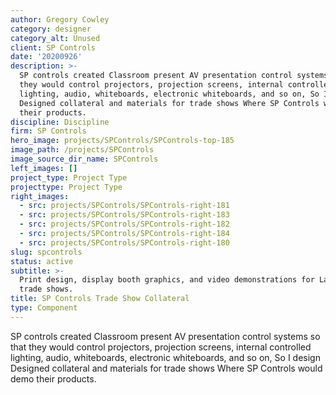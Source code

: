 ```yaml
---
author: Gregory Cowley
category: designer
category_alt: Unused
client: SP Controls
date: '20200926'
description: >-
  SP controls created Classroom present AV presentation control systems so that
  they would control projectors, projection screens, internal controlled
  lighting, audio, whiteboards, electronic whiteboards, and so on, So I design
  Designed collateral and materials for trade shows Where SP Controls would demo
  their products.
discipline: Discipline
firm: SP Controls
hero_image: projects/SPControls/SPControls-top-185
image_path: /projects/SPControls
image_source_dir_name: SPControls
left_images: []
project_type: Project Type
projecttype: Project Type
right_images:
  - src: projects/SPControls/SPControls-right-181
  - src: projects/SPControls/SPControls-right-183
  - src: projects/SPControls/SPControls-right-182
  - src: projects/SPControls/SPControls-right-184
  - src: projects/SPControls/SPControls-right-180
slug: spcontrols
status: active
subtitle: >-
  Print design, display booth graphics, and video demonstrations for Las Vegas
  trade shows.
title: SP Controls Trade Show Collateral
type: Component
---
```

SP controls created Classroom present AV presentation control systems so that they would control projectors, projection screens, internal controlled lighting, audio, whiteboards, electronic whiteboards, and so on, So I design Designed collateral and materials for trade shows Where SP Controls would demo their products.
